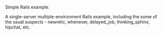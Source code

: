Simple Rails example.

A single-server multiple-environment Rails example, including the some of the usual suspects - newrelic, whenever, delayed_job, thinking_sphinx, hipchat, etc.